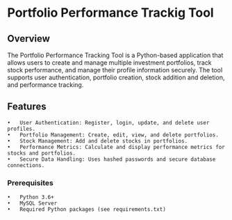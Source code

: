 # Portfolio Performance Trackig Tool

## Overview
The Portfolio Performance Tracking Tool is a Python-based application that allows users to create and manage multiple investment portfolios, track stock performance, and manage their profile information securely. The tool supports user authentication, portfolio creation, stock addition and deletion, and performance tracking.

## Features
	•	User Authentication: Register, login, update, and delete user profiles.
	•	Portfolio Management: Create, edit, view, and delete portfolios.
	•	Stock Management: Add and delete stocks in portfolios.
	•	Performance Metrics: Calculate and display performance metrics for stocks and portfolios.
	•	Secure Data Handling: Uses hashed passwords and secure database connections.

### Prerequisites
	•	Python 3.6+
	•	MySQL Server
	•	Required Python packages (see requirements.txt)

